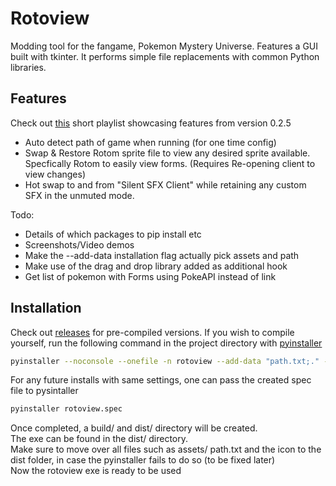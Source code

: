 
# Rotoview
Modding tool for the fangame, Pokemon Mystery Universe. Features a GUI built with tkinter.
It performs simple file replacements with common Python libraries.

## Features
Check out [this](https://www.youtube.com/watch?v=ygGPIg310BU&list=PLfWszzdLIYzkFRJujJusHGLTQFE7I8Rdp&index=1) short playlist showcasing features from version 0.2.5
- Auto detect path of game when running (for one time config)
- Swap & Restore Rotom sprite file to view any desired sprite available. Specfically Rotom to easily view forms. (Requires Re-opening client to view changes)
- Hot swap to and from "Silent SFX Client" while retaining any custom SFX in the unmuted mode.


Todo:
- Details of which packages to pip install etc
- Screenshots/Video demos
- Make the --add-data installation flag actually pick assets and path
- Make use of the drag and drop library added as additional hook
- Get list of pokemon with Forms using PokeAPI instead of link


## Installation

Check out [releases]() for pre-compiled versions.
If you wish to compile yourself, run the following command in the project directory with [pyinstaller](https://pypi.org/project/pyinstaller/)

```bash
pyinstaller --noconsole --onefile -n rotoview --add-data "path.txt;." --additional-hooks-dir=. --icon=rotoview.ico main.py
```
For any future installs with same settings, one can pass the created spec file to pysintaller
```bash
pyinstaller rotoview.spec
```

Once completed, a build/ and dist/ directory will be created.\
The exe can be found in the dist/ directory.\
Make sure to move over all files such as assets/ path.txt and the icon to the dist folder, in case the pyinstaller fails to do so (to be fixed later)\
Now the rotoview exe is ready to be used